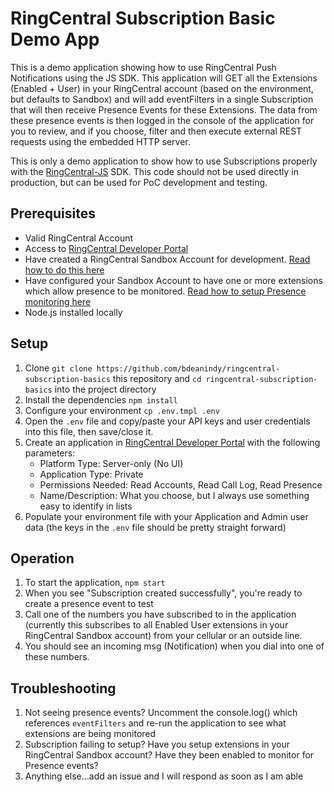 # RingCentral Subscription Basic Demo App

This is a demo application showing how to use RingCentral Push Notifications using the JS SDK. This application will GET all the Extensions (Enabled + User) in your RingCentral account (based on the environment, but defaults to Sandbox) and will add eventFilters in a single Subscription that will then receive Presence Events for these Extensions. The data from these presence events is then logged in the console of the application for you to review, and if you choose, filter and then execute external REST requests using the embedded HTTP server.

This is only a demo application to show how to use Subscriptions properly with the [RingCentral-JS](https://github.com/ringcentral/ringcentral-js) SDK. This code should not be used directly in production, but can be used for PoC development and testing.

## Prerequisites

* Valid RingCentral Account
* Access to [RingCentral Developer Portal](https://developer.ringcentral.com)
* Have created a RingCentral Sandbox Account for development. [Read how to do this here](https://developers.ringcentral.com/library/tutorials/test-account.html)
* Have configured your Sandbox Account to have one or more extensions which allow presence to be monitored. [Read how to setup Presence monitoring here](http://success.ringcentral.com/articles/en_US/RC_Knowledge_Article/How-to-choose-specific-user-extensions-to-monitor-for-Presence)
* Node.js installed locally

## Setup

1. Clone `git clone https://github.com/bdeanindy/ringcentral-subscription-basics` this repository and `cd ringcentral-subscription-basics` into the project directory
2. Install the dependencies `npm install`
3. Configure your environment `cp .env.tmpl .env`
4. Open the `.env` file and copy/paste your API keys and user credentials into this file, then save/close it. 
5. Create an application in [RingCentral Developer Portal](https://developers.ringcentral.com/my-account.html#/create-app) with the following parameters:
    * Platform Type: Server-only (No UI)
    * Application Type: Private
    * Permissions Needed: Read Accounts, Read Call Log, Read Presence
    * Name/Description: What you choose, but I always use something easy to identify in lists
6. Populate your environment file with your Application and Admin user data (the keys in the `.env` file should be pretty straight forward)


## Operation

1. To start the application, `npm start`
2. When you see "Subscription created successfully", you're ready to create a presence event to test
3. Call one of the numbers you have subscribed to in the application (currently this subscribes to all Enabled User extensions in your RingCentral Sandbox account) from your cellular or an outside line.
4. You should see an incoming msg (Notification) when you dial into one of these numbers.

## Troubleshooting

1. Not seeing presence events? Uncomment the console.log() which references `eventFilters` and re-run the application to see what extensions are being monitored
2. Subscription failing to setup? Have you setup extensions in your RingCentral Sandbox account? Have they been enabled to monitor for Presence events?
3. Anything else...add an issue and I will respond as soon as I am able
